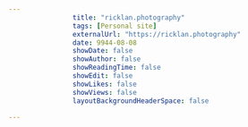 ---
                title: "ricklan.photography"
                tags: [Personal site]
                externalUrl: "https://ricklan.photography"
                date: 9944-08-08
                showDate: false
                showAuthor: false
                showReadingTime: false
                showEdit: false
                showLikes: false
                showViews: false
                layoutBackgroundHeaderSpace: false
                ---
